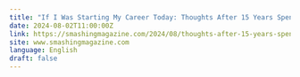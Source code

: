```yaml
---
title: "If I Was Starting My Career Today: Thoughts After 15 Years Spent In UX Design (Part 1)"
date: 2024-08-02T11:00:00Z
link: https://smashingmagazine.com/2024/08/thoughts-after-15-years-spent-ux-design-part1/?utm_medium=RSS&utm_source=news.12bit.vn
site: www.smashingmagazine.com
language: English
draft: false
---
```


